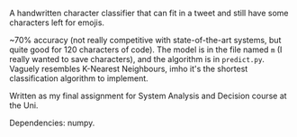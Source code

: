 A handwritten character classifier that can fit in a tweet and still have some characters left for emojis.

~70% accuracy (not really competitive with state-of-the-art systems, but quite good for 120 characters of code).
The model is in the file named `m` (I really wanted to save characters), and the algorithm is in `predict.py`.
Vaguely resembles K-Nearest Neighbours, imho it's the shortest classification algorithm to implement.

Written as my final assignment for System Analysis and Decision course at the Uni.

Dependencies: numpy.
